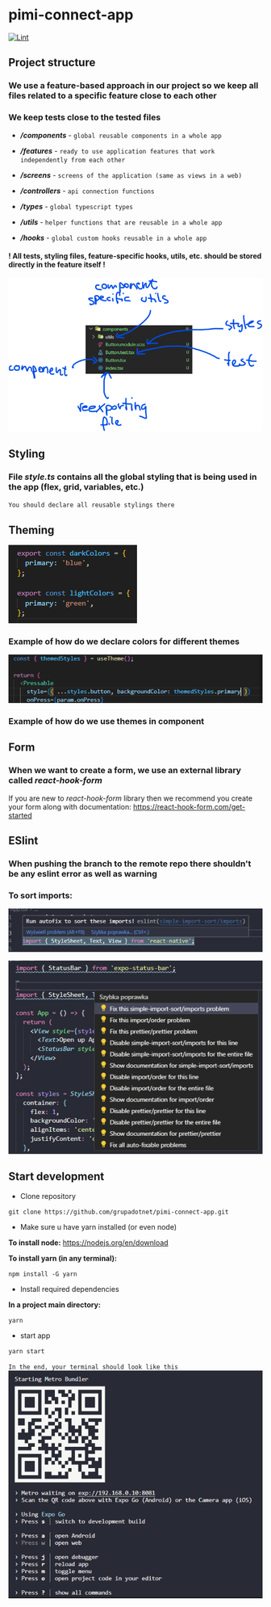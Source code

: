 # pimi-connect-app

[![Lint](https://github.com/grupadotnet/pimi-connect-app/actions/workflows/lint.yml/badge.svg)](https://github.com/grupadotnet/pimi-connect-app/actions/workflows/lint.yml)

## Project structure

### We use a feature-based approach in our project so we keep all files related to a specific feature close to each other

### We keep tests close to the tested files

- **_/components_** - `global reusable components in a whole app`

- **_/features_** - `ready to use application features that work independently from each other`

- **_/screens_** - `screens of the application (same as views in a web)`

- **_/controllers_** - `api connection functions`

- **_/types_** - `global typescript types`

- **_/utils_** - `helper functions that are reusable in a whole app`

- **_/hooks_** - `global custom hooks reusable in a whole app`

#### **! All tests, styling files, feature-specific hooks, utils, etc. should be stored directly in the feature itself !**

![structure example](./readme/structure_example.png)

## Styling

### File **_style.ts_** contains all the global styling that is being used in the app (flex, grid, variables, etc.)

`You should declare all reusable stylings there`

## Theming

![themed colors example](./readme/themedColors.png)

### Example of how do we declare colors for different themes

![usage of themes](./readme/themeUsage.png)

### Example of how do we use themes in component

## Form

### When we want to create a form, we use an external library called _react-hook-form_

If you are new to _react-hook-form_ library then we recommend you create your form along with documentation: https://react-hook-form.com/get-started

## ESlint

### When pushing the branch to the remote repo there shouldn't be any eslint error as well as warning

### To sort imports:

![1 step](./readme/sort_import_1.png)

![2 step](./readme/sort_import_2.png)

## Start development

- Clone repository

```
git clone https://github.com/grupadotnet/pimi-connect-app.git
```

- Make sure u have yarn installed (or even node)

**To install node:**
https://nodejs.org/en/download

**To install yarn (in any terminal):**

```
npm install -G yarn
```

- Install required dependencies

**In a project main directory:**

```
yarn
```

- start app

```
yarn start
```

`In the end, your terminal should look like this`
![started app](./readme/started_app_in_terminal.png)
